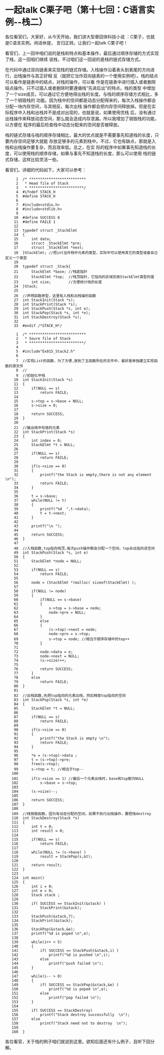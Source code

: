 # 一起talk C栗子吧（第十七回：C语言实例--栈二）

各位看官们，大家好，从今天开始，我们讲大型章回体科技小说 ：C栗子，也就是C语言实例。闲话休提，
言归正转。让我们一起talk C栗子吧！ 

看官们，上一回中咱们说的是栈和特点和基本操作，最后通过顺序存储的方式实现了栈，这一回咱们继续
说栈，不过咱们这一回说的是栈的链式存储方式。

在代码中通过双向链表来实现栈的链式存储。入栈操作沿着表头到表尾的方向进行，出栈操作与其正好相
反（就把它当作双向链表的一个使用实例吧）。栈的结点可以看作是链表中的结点，对栈的操作，可以看
作是在链表中进行插入或者删除结点操作。只不过插入或者删除时要遵循栈“先进后出"的特点。栈的类型
中增加了一个size成员，可以通过它方便地得出栈的长度。与栈的顺序存储方式相比，多了一个销毁栈的
功能。因为栈中的空间都是动态分配得来的，每次入栈操作都会分配一块内存空间，与其相反，每次出栈
操作都会把内存空间释放掉。但是在实际程序中入栈和出栈并不是成对出现的，也就是说，如果使用完栈
后，没有通过出栈操作来释放动态空间，那么就会造成内存泄漏。所以我增加了销毁栈的功能，以方便在
程序的最后检查栈中动态分配来的空间是否被释放。

栈的链式存储与栈的顺序存储相比，最大的优点就是不需要事先知道栈的长度，只要内存空间足够大就能
存放足够多的元素到栈中。不过，它也有缺点，那就是入栈和出栈操作要复杂，而且效率低。总之，在实
际的程序中如果事先知道栈的长度，可以使用栈的顺序存储，如果与事先不知道栈的长度，那么可以使用
栈的链式存储，这样比较灵活一些。

看官们，详细的代码如下，大家可以参考：

```
     1	/* **************************
     2	 * Head file of Stack
     3	 * *************************/
     4	#ifndef STACK_H
     5	#define STACK_H
     6	
     7	#include<stdio.h>
     8	#include<stdlib.h>
     9	
    10	#define SUCCESS 0
    11	#define FAILE 1
    12	
    13	typedef struct _StackElmt
    14	{
    15		int data;
    16		struct _StackElmt *pre;
    17		struct _StackElmt *next;
    18	}StackElmt; //把int当作栈中元素的类型，实际中可以使用其它的类型或者自己定义一个类型
    19	
    20	typedef struct _Stack{
    21		StackElmt *base; //栈底指针
    22		StackElmt *top;  //栈顶指针，它指向的区域存放StackElmt类型的值
    23		int size;        //方便统计栈的长度
    24	}Stack;
    25	
    26	//声明函数原型，这里有入栈和出栈操的函数
    27	int StackInit(Stack *s);
    28	int StackPrint(Stack *s);
    29	int StackPush(Stack *s, int e);
    30	int StackPop(Stack *s, int *e);
    31	int StackDestroy(Stack *s);
    32	
    33	#endif /*STACK_H*/
```

```
     1	/* **************************
     2	 * Soure file of Stack
     3	 * *************************/
     4	
     5	#include"Ex015_Stack2.h"
     6	
     7	//实现List的函数，为了方便,放到了主函数所在的文件中，最好是单独建立实现函数的源文件
     8	//
     9	//初始化中栈
    10	int StackInit(Stack *s)
    11	{
    12		if(NULL == s)
    13			return FAILE;
    14	
    15		s->top = s->base = NULL;
    16		s->size = 0;
    17	
    18		return SUCCESS;
    19	}
    20	
    21	//输出栈中存放的元素
    22	int StackPrint(Stack *s)
    23	{
    24		int index = 0;
    25		StackElmt *t = NULL;
    26	
    27		if(NULL == s)
    28			return FAILE;
    29	
    30		if(s->size == 0)
    31		{
    32			printf("the Stack is empty,there is not any element \n");
    33			return FAILE;
    34		}
    35	
    36		t = s->base;
    37		while(NULL != t)
    38		{
    39			printf("%d  ",t->data);
    40			t = t->next;
    41		}
    42	
    43		printf("\n ");
    44	
    45		return SUCCESS;
    46	}
    47	
    48	//入栈函数,top指向栈顶,每次push操作都会分配一个空间，top永远指向该空间
    49	int StackPush(Stack *s, int e)
    50	{
    51		StackElmt *node = NULL;
    52	
    53		if(NULL == s)
    54			return FAILE;
    55	
    56		node = (StackElmt *)malloc( sizeof(StackElmt) );
    57	
    58		if(NULL != node)
    59		{
    60			if(NULL == s->base)
    61			{
    62				s->top = s->base = node;
    63				node->pre = NULL;
    64			}
    65			else
    66			{
    67				(s->top)->next = node;
    68				node->pre = s->top;
    69				s->top = node; //相当于顺序存储中的top++
    70			}
    71	
    72			node->data = e;
    73			node->next = NULL;
    74			(s->size)++;
    75	
    76			return SUCCESS;
    77		}
    78		else
    79			return FAILE;
    80	}
    81	
    82	//出栈函数,先把top指向的元素出栈，然后释放top指向的空间
    83	int StackPop(Stack *s, int *e)
    84	{
    85		StackElmt *t = NULL;
    86	
    87		if(NULL == s)
    88			return FAILE;
    89	
    90		if(s->size == 0)
    91		{
    92			printf("the Stack is empty \n");
    93			return FAILE;
    94		}
    95	
    96		*e = (s->top)->data ;
    97		t = (s->top)->pre;
    98		free(s->top);
    99		s->top = t; //相当于top--
   100	
   101		if(s->size == 1) //最后一个元素出栈时，base和top都为NULL
   102			s->base = s->top;
   103	
   104		(s->size)--;
   105	
   106		return SUCCESS;
   107	}
   108	
   109	//栈销毁函数，因为有动态分配的空间，如果不执行出栈操作，要把栈destroy
   110	int StackDestroy(Stack *s)
   111	{
   112		int t = 0;
   113		int result = 0;
   114	
   115		if(NULL == s)
   116			return FAILE;
   117	
   118		while(NULL != (s->base) )
   119			result = StackPop(s,&t);
   120	
   121		return result;
   122	}
   123	
   124	int main()
   125	{
   126		int i = 0;
   127		int e = 0;
   128		Stack stack ;
   129	
   130		if( SUCCESS == StackInit(&stack) )
   131			StackPrint(&stack);
   132	
   133		StackPush(&stack,7);
   134		StackPrint(&stack);
   135	
   136		StackPop(&stack,&e);
   137		printf("%d is poped \n",e);
   138	
   139		while(i++ < 5)
   140		{
   141			if( SUCCESS == StackPush(&stack,i) )
   142				printf("%d is pushed \n",i);
   143			else
   144				printf("push failed \n");
   145		}
   146	
   147		while(i-- > 0)
   148		{
   149			if( SUCCESS == StackPop(&stack,&e) )
   150				printf("%d is poped \n",e);
   151			else
   152				printf("pop failed \n");
   153		}
   154	
   155		if( SUCCESS == StackDestroy)
   156			printf("Stack destroy successfully  \n");
   157		else
   158			printf("Stack need not to destroy  \n");
   159	
   160	}
```

各位看官，关于栈的例子咱们就说到这里。欲知后面还有什么例子，且听下回分解。
